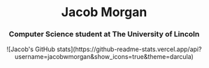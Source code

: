 <h1 align="center">Jacob Morgan</h1>
<h3 align="center">Computer Science student at The University of Lincoln</h3>

<div align="center">
  ![Jacob's GitHub stats](https://github-readme-stats.vercel.app/api?username=jacobwmorgan&show_icons=true&theme=darcula)
</div>
